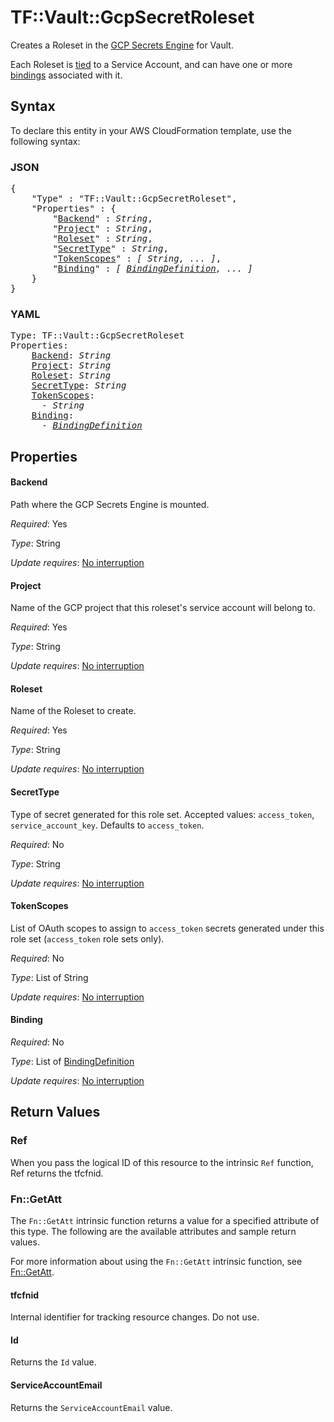 # TF::Vault::GcpSecretRoleset

Creates a Roleset in the [GCP Secrets Engine](https://www.vaultproject.io/docs/secrets/gcp/index.html) for Vault.

Each Roleset is [tied](https://www.vaultproject.io/docs/secrets/gcp/index.html#service-accounts-are-tied-to-rolesets) to a Service Account, and can have one or more [bindings](https://www.vaultproject.io/docs/secrets/gcp/index.html#roleset-bindings) associated with it.

## Syntax

To declare this entity in your AWS CloudFormation template, use the following syntax:

### JSON

<pre>
{
    "Type" : "TF::Vault::GcpSecretRoleset",
    "Properties" : {
        "<a href="#backend" title="Backend">Backend</a>" : <i>String</i>,
        "<a href="#project" title="Project">Project</a>" : <i>String</i>,
        "<a href="#roleset" title="Roleset">Roleset</a>" : <i>String</i>,
        "<a href="#secrettype" title="SecretType">SecretType</a>" : <i>String</i>,
        "<a href="#tokenscopes" title="TokenScopes">TokenScopes</a>" : <i>[ String, ... ]</i>,
        "<a href="#binding" title="Binding">Binding</a>" : <i>[ <a href="bindingdefinition.md">BindingDefinition</a>, ... ]</i>
    }
}
</pre>

### YAML

<pre>
Type: TF::Vault::GcpSecretRoleset
Properties:
    <a href="#backend" title="Backend">Backend</a>: <i>String</i>
    <a href="#project" title="Project">Project</a>: <i>String</i>
    <a href="#roleset" title="Roleset">Roleset</a>: <i>String</i>
    <a href="#secrettype" title="SecretType">SecretType</a>: <i>String</i>
    <a href="#tokenscopes" title="TokenScopes">TokenScopes</a>: <i>
      - String</i>
    <a href="#binding" title="Binding">Binding</a>: <i>
      - <a href="bindingdefinition.md">BindingDefinition</a></i>
</pre>

## Properties

#### Backend

Path where the GCP Secrets Engine is mounted.

_Required_: Yes

_Type_: String

_Update requires_: [No interruption](https://docs.aws.amazon.com/AWSCloudFormation/latest/UserGuide/using-cfn-updating-stacks-update-behaviors.html#update-no-interrupt)

#### Project

Name of the GCP project that this roleset's service account will belong to.

_Required_: Yes

_Type_: String

_Update requires_: [No interruption](https://docs.aws.amazon.com/AWSCloudFormation/latest/UserGuide/using-cfn-updating-stacks-update-behaviors.html#update-no-interrupt)

#### Roleset

Name of the Roleset to create.

_Required_: Yes

_Type_: String

_Update requires_: [No interruption](https://docs.aws.amazon.com/AWSCloudFormation/latest/UserGuide/using-cfn-updating-stacks-update-behaviors.html#update-no-interrupt)

#### SecretType

Type of secret generated for this role set. Accepted values: `access_token`, `service_account_key`. Defaults to `access_token`.

_Required_: No

_Type_: String

_Update requires_: [No interruption](https://docs.aws.amazon.com/AWSCloudFormation/latest/UserGuide/using-cfn-updating-stacks-update-behaviors.html#update-no-interrupt)

#### TokenScopes

List of OAuth scopes to assign to `access_token` secrets generated under this role set (`access_token` role sets only).

_Required_: No

_Type_: List of String

_Update requires_: [No interruption](https://docs.aws.amazon.com/AWSCloudFormation/latest/UserGuide/using-cfn-updating-stacks-update-behaviors.html#update-no-interrupt)

#### Binding

_Required_: No

_Type_: List of <a href="bindingdefinition.md">BindingDefinition</a>

_Update requires_: [No interruption](https://docs.aws.amazon.com/AWSCloudFormation/latest/UserGuide/using-cfn-updating-stacks-update-behaviors.html#update-no-interrupt)

## Return Values

### Ref

When you pass the logical ID of this resource to the intrinsic `Ref` function, Ref returns the tfcfnid.

### Fn::GetAtt

The `Fn::GetAtt` intrinsic function returns a value for a specified attribute of this type. The following are the available attributes and sample return values.

For more information about using the `Fn::GetAtt` intrinsic function, see [Fn::GetAtt](https://docs.aws.amazon.com/AWSCloudFormation/latest/UserGuide/intrinsic-function-reference-getatt.html).

#### tfcfnid

Internal identifier for tracking resource changes. Do not use.

#### Id

Returns the <code>Id</code> value.

#### ServiceAccountEmail

Returns the <code>ServiceAccountEmail</code> value.

